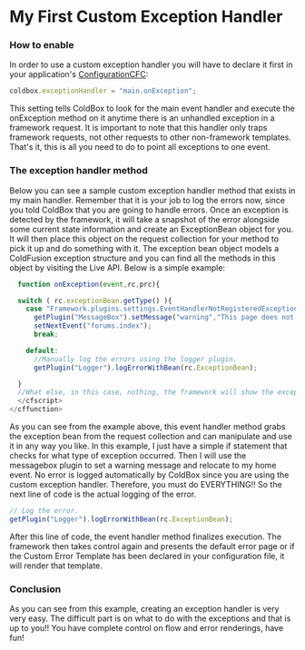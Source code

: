 # My First Custom Exception Handler

### How to enable

In order to use a custom exception handler you will have to declare it first in your application's [ConfigurationCFC](http://wiki.coldbox.org/wiki/ConfigurationCFC.cfm):

```js
coldbox.exceptionHandler = "main.onException";
```

This setting tells ColdBox to look for the main event handler and execute the onException method on it anytime there is an unhandled exception in a framework request. It is important to note that this handler only traps framework requests, not other requests to other non-framework templates. That's it, this is all you need to do to point all exceptions to one event.

### The exception handler method

Below you can see a sample custom exception handler method that exists in my main handler. Remember that it is your job to log the errors now, since you told ColdBox that you are going to handle errors. Once an exception is detected by the framework, it will take a snapshot of the error alongside some current state information and create an ExceptionBean object for you. It will then place this object on the request collection for your method to pick it up and do something with it. The exception bean object models a ColdFusion exception structure and you can find all the methods in this object by visiting the Live API. Below is a simple example:

```js
  function onException(event,rc,prc){

  switch ( rc.exceptionBean.getType() ){
    case "Framework.plugins.settings.EventHandlerNotRegisteredException":
      getPlugin("MessageBox").setMessage("warning","This page does not exist");
      setNextEvent("forums.índex");
      break;

    default:
      //Manually log the errors using the logger plugin.
      getPlugin("Logger").logErrorWithBean(rc.ExceptionBean);

  }
  //What else, in this case, nothing, the framework will show the exception template
  </cfscript>
</cffunction>
```

As you can see from the example above, this event handler method grabs the exception bean from the request collection and can manipulate and use it in any way you like. In this example, I just have a simple if statement that checks for what type of exception occurred. Then I will use the messagebox plugin to set a warning message and relocate to my home event. No error is logged automatically by ColdBox since you are using the custom exception handler. Therefore, you must do EVERYTHING!! So the next line of code is the actual logging of the error.

```js
// Log the error.
getPlugin("Logger").logErrorWithBean(rc.ExceptionBean);
```

After this line of code, the event handler method finalizes execution. The framework then takes control again and presents the default error page or if the Custom Error Template has been declared in your configuration file, it will render that template.

### Conclusion

As you can see from this example, creating an exception handler is very very easy. The difficult part is on what to do with the exceptions and that is up to you!! You have complete control on flow and error renderings, have fun!

